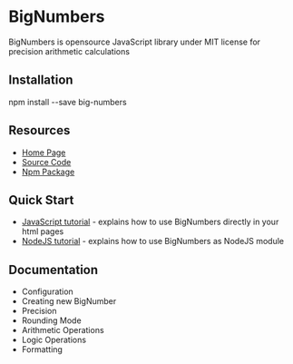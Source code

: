 # BigNumbers

BigNumbers is opensource JavaScript library under MIT license for precision arithmetic calculations

## Installation

npm install --save big-numbers

## Resources

* <a href="http://bignumbers.tech">Home Page</a>
* <a href="https://github.com/cryptoexplained/big-numbers">Source Code</a>
* <a href="https://www.npmjs.com/settings/bignumber/packages">Npm Package</a>


## Quick Start

* <a href="http://bignumbers.tech/tutorials/java-script">JavaScript tutorial</a> - explains how to use BigNumbers directly in your html pages
* <a href="http://bignumbers.tech/tutorials/nodejs">NodeJS tutorial</a> - explains how to use BigNumbers as NodeJS module

## Documentation

* <a routerLink="/documentation/configuration">Configuration</a>
* <a routerLink="/docs/tutorials/nodejs">Creating new BigNumber</a>
* <a routerLink="/documentation/precision">Precision</a>
* <a routerLink="/documentation/rounding-mode">Rounding Mode</a>
* <a routerLink="/docs/tutorials/angular">Arithmetic Operations</a>
* <a routerLink="/docs/tutorials/angular">Logic Operations</a>
* <a routerLink="/docs/tutorials/angular">Formatting</a>
